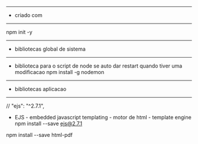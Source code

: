 --- ---------------------------------------------------
- criado com
--- ---------------------------------------------------
npm init -y

--- ---------------------------------------------------
- bibliotecas global de sistema
--- ---------------------------------------------------
- biblioteca para o script de node se auto dar restart quando tiver uma modificacao
 npm install -g nodemon 

 --- ---------------------------------------------------
 - bibliotecas aplicacao
 --- ---------------------------------------------------

// "ejs": "^2.7.1",
- EJS - embedded javascript templating -  motor de html - template engine
npm install --save ejs@2.7.1

npm install --save html-pdf



